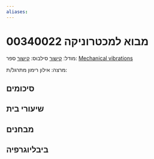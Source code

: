 ```yaml
---
aliases:
---
```

# מבוא למכטרוניקה 00340022

מודל: [קישור](https://moodle24.technion.ac.il/course/view.php?id=135)
סילבוס: [קישור](https://moodle24.technion.ac.il/mod/resource/view.php?id=36515)
ספר: [Mechanical vibrations](https://annas-archive.org/md5/851d4a865271a2a48d70c41e607e9abd)

מרצה: אילון רימון
מתרגל/ת:

## סיכומים

## שיעורי בית

## מבחנים

## ביבליוגרפיה
